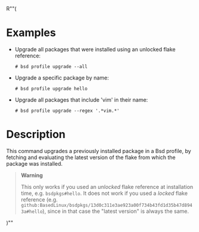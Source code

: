 R""(

# Examples

* Upgrade all packages that were installed using an unlocked flake
  reference:

  ```console
  # bsd profile upgrade --all
  ```

* Upgrade a specific package by name:

  ```console
  # bsd profile upgrade hello
  ```

* Upgrade all packages that include 'vim' in their name:

  ```console
  # bsd profile upgrade --regex '.*vim.*'
  ```

# Description

This command upgrades a previously installed package in a Bsd profile,
by fetching and evaluating the latest version of the flake from which
the package was installed.

> **Warning**
>
> This only works if you used an *unlocked* flake reference at
> installation time, e.g. `bsdpkgs#hello`. It does not work if you
> used a *locked* flake reference
> (e.g. `github:BasedLinux/bsdpkgs/13d0c311e3ae923a00f734b43fd1d35b47d8943a#hello`),
> since in that case the "latest version" is always the same.

)""
